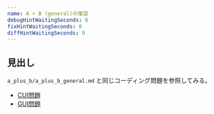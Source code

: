 ```yaml
---
name: A + B (general)の復習
debugHintWaitingSeconds: 0
fixHintWaitingSeconds: 0
diffHintWaitingSeconds: 0
---
```


## 見出し

`a_plus_b/a_plus_b_general.md` と同じコーディング問題を参照してみる。

- [CUI問題](problems/example_course_imported_a_plus_b)
- [GUI問題](problems/example_course_imported_java_gui)
